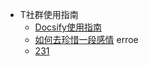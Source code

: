 * T社群使用指南
  * [Docsify使用指南](/docs/README.md)
  * [如何去珍惜一段感情](../1.1%202.1「INBOX」/如何去珍惜一段感情.md) erroe
  * [231](docsify/docs/231.md)




